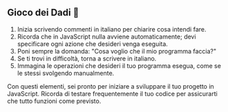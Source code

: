 ## Gioco dei Dadi 🎲
1. Inizia scrivendo commenti in italiano per chiarire cosa intendi fare.
2. Ricorda che in JavaScript nulla avviene automaticamente; devi specificare ogni azione che desideri venga eseguita.
3. Poni sempre la domanda: "Cosa voglio che il mio programma faccia?"
4. Se ti trovi in difficoltà, torna a scrivere in italiano.
5. Immagina le operazioni che desideri il tuo programma esegua, come se le stessi svolgendo manualmente.

Con questi elementi, sei pronto per iniziare a sviluppare il tuo progetto in JavaScript. Ricorda di testare frequentemente il tuo codice per assicurarti che tutto funzioni come previsto.